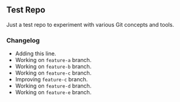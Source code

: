 ## Test Repo

Just a test repo to experiment with various Git concepts and tools.

### Changelog

- Adding this line.
- Working on `feature-a` branch.
- Working on `feature-b` branch.
- Working on `feature-c` branch.
- Improving `feature-c` branch.
- Working on `feature-d` branch.
- Working on `feature-e` branch.